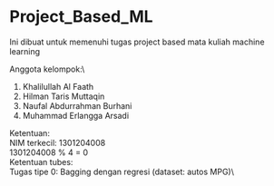 # Project_Based_ML
Ini dibuat untuk memenuhi tugas project based mata kuliah machine learning

Anggota kelompok:\
1. Khalilullah Al Faath
2. Hilman Taris Muttaqin
3. Naufal Abdurrahman Burhani
4. Muhammad Erlangga Arsadi

Ketentuan:\
NIM terkecil: 1301204008\
1301204008 % 4 = 0\
Ketentuan tubes:\
Tugas tipe 0: Bagging dengan regresi (dataset: autos MPG)\
